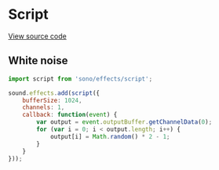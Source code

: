 # Script

[View source code](../effects/script.js)

## White noise

```javascript
import script from 'sono/effects/script';

sound.effects.add(script({
	bufferSize: 1024,
	channels: 1,
	callback: function(event) {
		var output = event.outputBuffer.getChannelData(0);
		for (var i = 0; i < output.length; i++) {
			output[i] = Math.random() * 2 - 1;
		}
	}
}));
```
